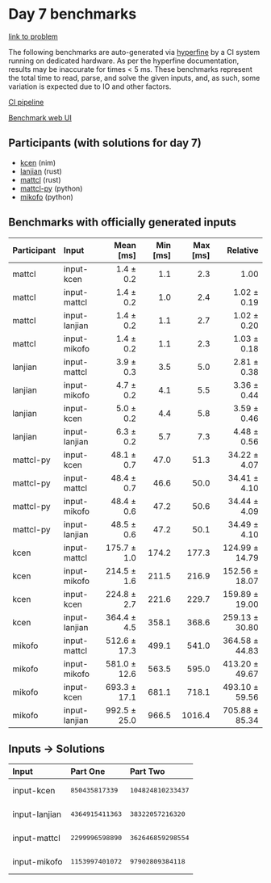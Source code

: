 # Day 7 benchmarks

[link to problem](https://adventofcode.com/2024/day/7)

The following benchmarks are auto-generated via
[hyperfine](https://github.com/sharkdp/hyperfine) by a CI system running on
dedicated hardware. As per the hyperfine documentation, results may be
inaccurate for times < 5 ms. These benchmarks represent the total time to read,
parse, and solve the given inputs, and, as such, some variation is expected due
to IO and other factors.

[CI pipeline](http://ci.papercode.net:8080/teams/main/pipelines/aoc2024)

[Benchmark web UI](https://aoc.ancalagon.black)


## Participants (with solutions for day 7)

- [kcen](https://github.com/kcen/aoc2024) (nim)
- [lanjian](https://github.com/lanjian/aoc-2024) (rust)
- [mattcl](https://github.com/mattcl/aoc2024) (rust)
- [mattcl-py](https://github.com/mattcl/aoc2024-py) (python)
- [mikofo](https://github.com/mikofo/aoc2024) (python)


## Benchmarks with officially generated inputs

| Participant | Input | Mean [ms] | Min [ms] | Max [ms] | Relative |
|:---|:---|---:|---:|---:|---:|
| mattcl | input-kcen | 1.4 ± 0.2 | 1.1 | 2.3 | 1.00 |
| mattcl | input-mattcl | 1.4 ± 0.2 | 1.0 | 2.4 | 1.02 ± 0.19 |
| mattcl | input-lanjian | 1.4 ± 0.2 | 1.1 | 2.7 | 1.02 ± 0.20 |
| mattcl | input-mikofo | 1.4 ± 0.2 | 1.1 | 2.3 | 1.03 ± 0.18 |
| lanjian | input-mattcl | 3.9 ± 0.3 | 3.5 | 5.0 | 2.81 ± 0.38 |
| lanjian | input-mikofo | 4.7 ± 0.2 | 4.1 | 5.5 | 3.36 ± 0.44 |
| lanjian | input-kcen | 5.0 ± 0.2 | 4.4 | 5.8 | 3.59 ± 0.46 |
| lanjian | input-lanjian | 6.3 ± 0.2 | 5.7 | 7.3 | 4.48 ± 0.56 |
| mattcl-py | input-kcen | 48.1 ± 0.7 | 47.0 | 51.3 | 34.22 ± 4.07 |
| mattcl-py | input-mattcl | 48.4 ± 0.7 | 46.6 | 50.0 | 34.41 ± 4.10 |
| mattcl-py | input-mikofo | 48.4 ± 0.6 | 47.2 | 50.6 | 34.44 ± 4.09 |
| mattcl-py | input-lanjian | 48.5 ± 0.6 | 47.2 | 50.1 | 34.49 ± 4.10 |
| kcen | input-mattcl | 175.7 ± 1.0 | 174.2 | 177.3 | 124.99 ± 14.79 |
| kcen | input-mikofo | 214.5 ± 1.6 | 211.5 | 216.9 | 152.56 ± 18.07 |
| kcen | input-kcen | 224.8 ± 2.7 | 221.6 | 229.7 | 159.89 ± 19.00 |
| kcen | input-lanjian | 364.4 ± 4.5 | 358.1 | 368.6 | 259.13 ± 30.80 |
| mikofo | input-mattcl | 512.6 ± 17.3 | 499.1 | 541.0 | 364.58 ± 44.83 |
| mikofo | input-mikofo | 581.0 ± 12.6 | 563.5 | 595.0 | 413.20 ± 49.67 |
| mikofo | input-kcen | 693.3 ± 17.1 | 681.1 | 718.1 | 493.10 ± 59.56 |
| mikofo | input-lanjian | 992.5 ± 25.0 | 966.5 | 1016.4 | 705.88 ± 85.34 |


## Inputs -> Solutions

| Input | Part One | Part Two |
|:---|:---|:---|
|input-kcen|<pre>850435817339</pre>|<pre>104824810233437</pre>|
|input-lanjian|<pre>4364915411363</pre>|<pre>38322057216320</pre>|
|input-mattcl|<pre>2299996598890</pre>|<pre>362646859298554</pre>|
|input-mikofo|<pre>1153997401072</pre>|<pre>97902809384118</pre>|